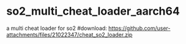 # so2_multi_cheat_loader_aarch64
a multi cheat loader for so2
#download: https://github.com/user-attachments/files/21022347/cheat_so2_loader.zip
